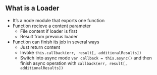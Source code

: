 ##  What is a Loader

* It’s a node module that exports one function
* Function recieve a content parameter
    * File content if loader is first
    * Result from prevoius loader
* Function can finish its job in several ways
    * Just return content
    * Invoke `this.callback(err, result[, additionalResults])`
    * Switch into async mode `var callback = this.async()` and then finish async operation with `callback(err, result[, additionalResults])`

